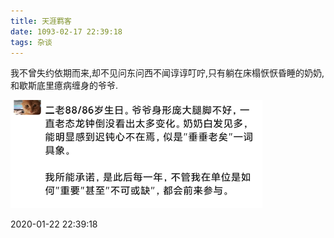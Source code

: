 ```yaml
---
title: 天涯羁客
date: 1093-02-17 22:39:18
tags: 杂谈
---
```


我不曾失约依期而来,却不见问东问西不闻谆谆叮咛,只有躺在床榻恹恹昏睡的奶奶,和歇斯底里癔病缠身的爷爷.

<img src="天涯羁客/1.png" width = 80% height = 50% />

2020-01-22 22:39:18